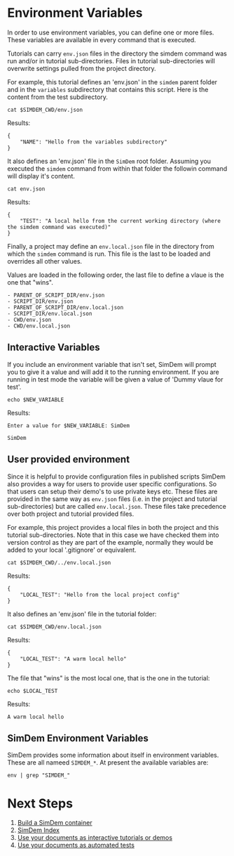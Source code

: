 # Environment Variables

In order to use environment variables, you can define one or more
files. These variables are available in every command that is
executed.

Tutorials can carry `env.json` files in the directory the simdem
command was run and/or in tutorial sub-directories. Files in tutorial
sub-directories will overwrite settings pulled from the project
directory.

For example, this tutorial defines an 'env.json' in the `simdem`
parent folder and in the `variables` subdirectory that contains this
script. Here is the content from the test subdirectory.

```
cat $SIMDEM_CWD/env.json
```

Results:

```
{
    "NAME": "Hello from the variables subdirectory"
}
```

It also defines an 'env.json' file in the `SimDem` root
folder. Assuming you executed the `simdem` command from within that
folder the followin command will display it's content.

```
cat env.json
```

Results:

```
{
    "TEST": "A local hello from the current working directory (where the simdem command was executed)"
}	
```

Finally, a project may define an `env.local.json` file in the
directory from which the `simdem` command is run. This file is the
last to be loaded and overrides all other values.

Values are loaded in the following order, the last file to define a
        vlaue is the one that "wins".
        
    - PARENT_OF_SCRIPT_DIR/env.json
    - SCRIPT_DIR/env.json
    - PARENT_OF_SCRIPT_DIR/env.local.json
    - SCRIPT_DIR/env.local.json
    - CWD/env.json
    - CWD/env.local.json


## Interactive Variables

If you include an environment variable that isn't set, SimDem will
prompt you to give it a value and will add it to the running
environment. If you are running in test mode the variable will be
given a value of 'Dummy vlaue for test'.

```
echo $NEW_VARIABLE
```

Results: 

``` Expected_Similarity=0
Enter a value for $NEW_VARIABLE: SimDem

SimDem

```

## User provided environment

Since it is helpful to provide configuration files in published
scripts SimDem also provides a way for users to provide user specific
configurations. So that users can setup their demo's to use private
keys etc. These files are provided in the same way as `env.json` files
(i.e. in the project and tutorial sub-directories) but are called
`env.local.json`. These files take precedence over both project and
tutorial provided files.

For example, this project provides a local files in both the project
and this tutorial sub-directories. Note that in this case we have
checked them into version control as they are part of the example,
normally they would be added to your local '.gitignore' or equivalent.

```
cat $SIMDEM_CWD/../env.local.json
```

Results:

```
{
    "LOCAL_TEST": "Hello from the local project config"
}
```

It also defines an 'env.json' file in the tutorial folder:

```
cat $SIMDEM_CWD/env.local.json
```

Results:

```
{
    "LOCAL_TEST": "A warm local hello"
}
```

The file that "wins" is the most local one, that is the one in the tutorial:

```
echo $LOCAL_TEST
```

Results:

```
A warm local hello
```

## SimDem Environment Variables

SimDem provides some information about itself in environment
variables. These are all nameed `SIMDEM_*`. At present the available
variables are:

```
env | grep "SIMDEM_"
```

# Next Steps

  1. [Build a SimDem container](../building/README.md)
  2. [SimDem Index](../README.md)
  3. [Use your documents as interactive tutorials or demos](../running/README.md)
  4. [Use your documents as automated tests](../test/README.md)
